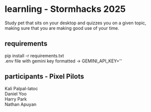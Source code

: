 # learnling - Stormhacks 2025 
Study pet that sits on your desktop and quizzes you on a given topic, making sure that you are making good use of your time.

## requirements
pip install -r requirements.txt  
.env file with gemini key formatted -> GEMINI_API_KEY=''  

## participants - Pixel Pilots
Kali Palpal-latoc  
Daniel Yoo  
Harry Park  
Nathan Apuyan  